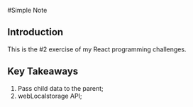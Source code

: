 #Simple Note

## Introduction

This is the #2 exercise of my React programming challenges.

## Key Takeaways

1. Pass child data to the parent;
2. webLocalstorage API;
